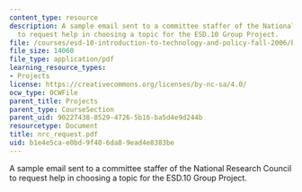 ```yaml
---
content_type: resource
description: A sample email sent to a committee staffer of the National Research Council
  to request help in choosing a topic for the ESD.10 Group Project.
file: /courses/esd-10-introduction-to-technology-and-policy-fall-2006/b1e4e5cae0bd9f406da89ead4e8383be_nrc_request.pdf
file_size: 14060
file_type: application/pdf
learning_resource_types:
- Projects
license: https://creativecommons.org/licenses/by-nc-sa/4.0/
ocw_type: OCWFile
parent_title: Projects
parent_type: CourseSection
parent_uid: 90227438-8529-4726-5b16-ba5d4e9d244b
resourcetype: Document
title: nrc_request.pdf
uid: b1e4e5ca-e0bd-9f40-6da8-9ead4e8383be
---
```

A sample email sent to a committee staffer of the National Research Council to request help in choosing a topic for the ESD.10 Group Project.